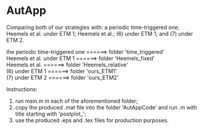# AutApp
Comparing both of our strategies with: a periodic time-triggered one; Heemels et al. under ETM 1; Heemels et al.; (6) under ETM 1; and (7) under ETM 2.

the periodic time-triggered one ======> folder 'time_triggered'<br>
Heemels et al. under ETM 1      ======> folder 'Heemels_fixed'<br>
Heemels et al.                  ======> folder 'Heemels_relative'<br>
(6) under ETM 1                 ======> folder 'ours_ETM1'<br>
(7) under ETM 2                 ======> folder 'ours_ETM2'

Instructions:
1. run main.m in each of the aforementioned folder;
2. copy the produced .mat file into the folder 'AutAppCode' and run .m with title starting with 'postplot_';
3. use the produced .eps and .tex files for production purposes.
